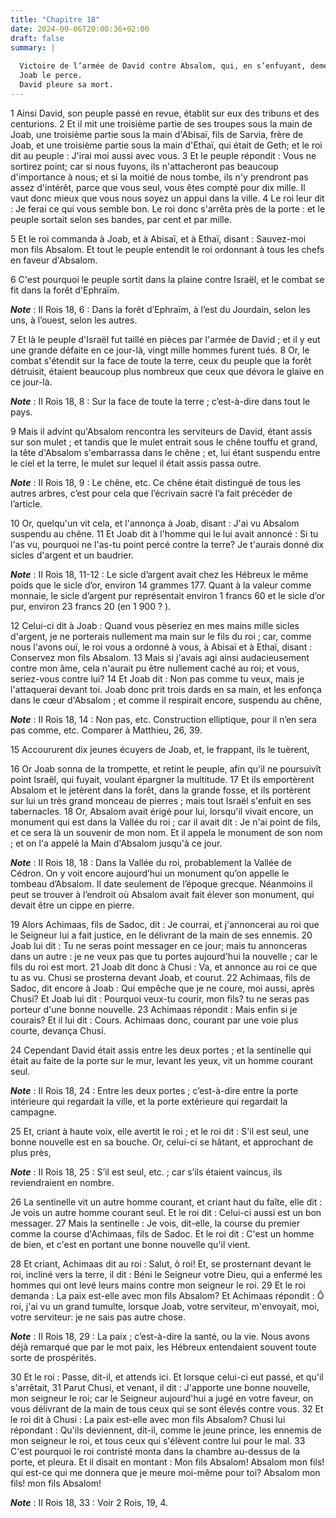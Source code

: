 ```yaml
---
title: "Chapitre 18"
date: 2024-09-06T20:00:36+02:00
draft: false
summary: |
  
  Victoire de l’armée de David contre Absalom, qui, en s’enfuyant, demeure suspendu à un arbre.
  Joab le perce.
  David pleure sa mort.
---
```



1 Ainsi David, son peuple passé en revue, établit sur eux des tribuns et des centurions. 2 Et il mit une troisième partie de ses troupes sous la main de Joab, une troisième partie sous la main d'Abisaï, fils de Sarvia, frère de Joab, et une troisième partie sous la main d'Ethaï, qui était de Geth; et le roi dit au peuple : J'irai moi aussi avec vous. 3 Et le peuple répondit : Vous ne sortirez point; car si nous fuyons, ils n'attacheront pas beaucoup d'importance à nous; et si la moitié de nous tombe, ils n'y prendront pas assez d'intérêt, parce que vous seul, vous êtes compté pour dix mille. Il vaut donc mieux que vous nous soyez un appui dans la ville. 4 Le roi leur dit : Je ferai ce qui vous semble bon. Le roi donc s'arrêta près de la porte : et le peuple sortait selon ses bandes, par cent et par mille.

5 Et le roi commanda à Joab, et à Abisaï, et à Ethaï, disant : Sauvez-moi mon fils Absalom. Et tout le peuple entendit le roi ordonnant à tous les chefs en faveur d'Absalom.


6 C'est pourquoi le peuple sortit dans la plaine contre Israël, et le combat se fit dans la forêt d'Ephraïm.

***Note*** :  II Rois 18, 6 : Dans la forêt d’Ephraïm, à l’est du Jourdain, selon les uns, à l’ouest, selon les autres.

7 Et là le peuple d'Israël fut taillé en pièces par l'armée de David ; et il y eut une grande défaite en ce jour-là, vingt mille hommes furent tués. 8 Or, le combat s'étendit sur la face de toute la terre, ceux du peuple que la forêt détruisit, étaient beaucoup plus nombreux que ceux que dévora le glaive en ce jour-là.

***Note*** :  II Rois 18, 8 : Sur la face de toute la terre ; c’est-à-dire dans tout le pays.


9 Mais il advint qu'Absalom rencontra les serviteurs de David, étant assis sur son mulet ; et tandis que le mulet entrait sous le chêne touffu et grand, la tête d'Absalom s'embarrassa dans le chêne ; et, lui étant suspendu entre le ciel et la terre, le mulet sur lequel il était assis passa outre.

***Note*** :  II Rois 18, 9 : Le chêne, etc. Ce chêne était distingué de tous les autres arbres, c’est pour cela que l’écrivain sacré l’a fait précéder de l’article.

10 Or, quelqu'un vit cela, et l'annonça à Joab, disant : J'ai vu Absalom suspendu au chêne. 11 Et Joab dit à l'homme qui le lui avait annoncé : Si tu l'as vu, pourquoi ne l'as-tu point percé contre la terre? Je t'aurais donné dix sicles d'argent et un baudrier.

***Note*** :  II Rois 18, 11-12 : Le sicle d’argent avait chez les Hébreux le même poids que le sicle d’or, environ 14 grammes 177. Quant à la valeur comme monnaie, le sicle d’argent pur représentait environ 1 francs 60 et le sicle d’or pur, environ 23 francs 20 (en 1 900 ? ).

12 Celui-ci dit à Joab : Quand vous pèseriez en mes mains mille sicles d'argent, je ne porterais nullement ma main sur le fils du roi ; car, comme nous l'avons ouï, le roi vous a ordonné à vous, à Abisaï et à Ethaï, disant : Conservez mon fils Absalom. 13 Mais si j'avais agi ainsi audacieusement contre mon âme, cela n'aurait pu être nullement caché au roi; et vous, seriez-vous contre lui? 14 Et Joab dit : Non pas comme tu veux, mais je l'attaquerai devant toi. Joab donc prit trois dards en sa main, et les enfonça dans le cœur d'Absalom ; et comme il respirait encore, suspendu au chêne,

***Note*** :  II Rois 18, 14 : Non pas, etc. Construction elliptique, pour il n’en sera pas comme, etc. Comparer à Matthieu, 26, 39.

15 Accoururent dix jeunes écuyers de Joab, et, le frappant, ils le tuèrent,


16 Or Joab sonna de la trompette, et retint le peuple, afin qu'il ne poursuivît point Israël, qui fuyait, voulant épargner la multitude. 17 Et ils emportèrent Absalom et le jetèrent dans la forêt, dans la grande fosse, et ils portèrent sur lui un très grand monceau de pierres ; mais tout Israël s'enfuit en ses tabernacles. 18 Or, Absalom avait érigé pour lui, lorsqu'il vivait encore, un monument qui est dans la Vallée du roi ; car il avait dit : Je n'ai point de fils, et ce sera là un souvenir de mon nom. Et il appela le monument de son nom ; et on l'a appelé la Main d'Absalom jusqu'à ce jour.

***Note*** :  II Rois 18, 18 : Dans la Vallée du roi, probablement la Vallée de Cédron. On y voit encore aujourd’hui un monument qu’on appelle le tombeau d’Absalom. Il date seulement de l’époque grecque. Néanmoins il peut se trouver à l’endroit où Absalom avait fait élever son monument, qui devait être un cippe en pierre.


19 Alors Achimaas, fils de Sadoc, dit : Je courrai, et j'annoncerai au roi que le Seigneur lui a fait justice, en le délivrant de la main de ses ennemis. 20 Joab lui dit : Tu ne seras point messager en ce jour; mais tu annonceras dans un autre : je ne veux pas que tu portes aujourd'hui la nouvelle ; car le fils du roi est mort. 21 Joab dit donc à Chusi : Va, et annonce au roi ce que tu as vu. Chusi se prosterna devant Joab, et courut. 22 Achimaas, fils de Sadoc, dit encore à Joab : Qui empêche que je ne coure, moi aussi, après Chusi? Et Joab lui dit : Pourquoi veux-tu courir, mon fils? tu ne seras pas porteur d'une bonne nouvelle. 23 Achimaas répondit : Mais enfin si je courais? Et il lui dit : Cours. Achimaas donc, courant par une voie plus courte, devança Chusi.


24 Cependant David était assis entre les deux portes ; et la sentinelle qui était au faite de la porte sur le mur, levant les yeux, vit un homme courant seul.

***Note*** :  II Rois 18, 24 : Entre les deux portes ; c’est-à-dire entre la porte intérieure qui regardait la ville, et la porte extérieure qui regardait la campagne.

25 Et, criant à haute voix, elle avertit le roi ; et le roi dit : S'il est seul, une bonne nouvelle est en sa bouche. Or, celui-ci se hâtant, et approchant de plus près,

***Note*** :  II Rois 18, 25 : S’il est seul, etc. ; car s’ils étaient vaincus, ils reviendraient en nombre.

26 La sentinelle vit un autre homme courant, et criant haut du faîte, elle dit : Je vois un autre homme courant seul. Et le roi dit : Celui-ci aussi est un bon messager. 27 Mais la sentinelle : Je vois, dit-elle, la course du premier comme la course d'Achimaas, fils de Sadoc. Et le roi dit : C'est un homme de bien, et c'est en portant une bonne nouvelle qu'il vient.


28 Et criant, Achimaas dit au roi : Salut, ô roi! Et, se prosternant devant le roi, incliné vers la terre, il dit : Béni le Seigneur votre Dieu, qui a enfermé les hommes qui ont levé leurs mains contre mon seigneur le roi. 29 Et le roi demanda : La paix est-elle avec mon fils Absalom? Et Achimaas répondit : Ô roi, j'ai vu un grand tumulte, lorsque Joab, votre serviteur, m'envoyait, moi, votre serviteur: je ne sais pas autre chose.

***Note*** :  II Rois 18, 29 : La paix ; c’est-à-dire la santé, ou la vie. Nous avons déjà remarqué que par le mot paix, les Hébreux entendaient souvent toute sorte de prospérités.

30 Et le roi : Passe, dit-il, et attends ici. Et lorsque celui-ci eut passé, et qu'il s'arrêtait, 31 Parut Chusi, et venant, il dit : J'apporte une bonne nouvelle, mon seigneur le roi; car le Seigneur aujourd'hui a jugé en votre faveur, on vous délivrant de la main de tous ceux qui se sont élevés contre vous. 32 Et le roi dit à Chusi : La paix est-elle avec mon fils Absalom? Chusi lui répondant : Qu'ils deviennent, dit-il, comme le jeune prince, les ennemis de mon seigneur le roi, et tous ceux qui s'élèvent contre lui pour le mal. 33 C'est pourquoi le roi contristé monta dans la chambre au-dessus de la porte, et pleura. Et il disait en montant : Mon fils Absalom! Absalom mon fils! qui est-ce qui me donnera que je meure moi-même pour toi? Absalom mon fils! mon fils Absalom!

***Note*** :  II Rois 18, 33 : Voir 2 Rois, 19, 4.

